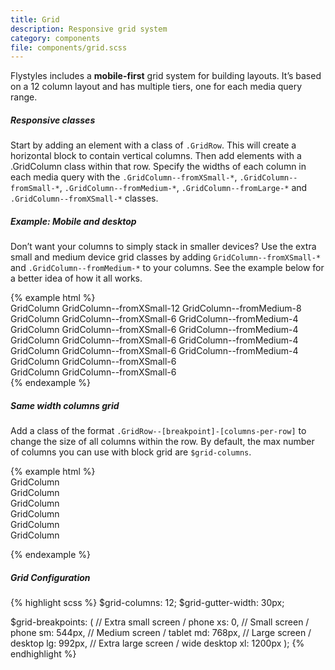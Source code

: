 ```yaml
---
title: Grid
description: Responsive grid system
category: components
file: components/grid.scss
---
```


Flystyles includes a **mobile-first** grid system for building layouts. It’s based on a 12 column layout and has multiple tiers, one for each media query range.

##### Responsive classes

Start by adding an element with a class of `.GridRow`. This will create a horizontal block to contain vertical columns. Then add elements with a .GridColumn class within that row. Specify the widths of each column in each media query with the `.GridColumn--fromXSmall-*`, `.GridColumn--fromSmall-*`, `.GridColumn--fromMedium-*`, `.GridColumn--fromLarge-*` and `.GridColumn--fromXSmall-*` classes.

##### Example: Mobile and desktop

Don’t want your columns to simply stack in smaller devices? Use the extra small and medium device grid classes by adding `GridColumn--fromXSmall-*` and `.GridColumn--fromMedium-*` to your columns. See the example below for a better idea of how it all works.

<div class="exampleView">
{% example html %}
<!-- Stack the columns on mobile by making one full-width and the other half-width -->
<div class="GridRow">
  <div class="GridColumn GridColumn--fromXSmall-12 GridColumn--fromMedium-8">GridColumn GridColumn--fromXSmall-12 GridColumn--fromMedium-8</div>
  <div class="GridColumn GridColumn--fromXSmall-6 GridColumn--fromMedium-4">GridColumn GridColumn--fromXSmall-6 GridColumn--fromMedium-4</div>
</div>

<!-- Columns start at 50% wide on mobile and bump up to 33.3% wide on desktop -->
<div class="GridRow">
  <div class="GridColumn GridColumn--fromXSmall-6 GridColumn--fromMedium-4">GridColumn GridColumn--fromXSmall-6 GridColumn--fromMedium-4</div>
  <div class="GridColumn GridColumn--fromXSmall-6 GridColumn--fromMedium-4">GridColumn GridColumn--fromXSmall-6 GridColumn--fromMedium-4</div>
  <div class="GridColumn GridColumn--fromXSmall-6 GridColumn--fromMedium-4">GridColumn GridColumn--fromXSmall-6 GridColumn--fromMedium-4</div>
</div>

<!-- Columns are always 50% wide, on mobile and desktop -->
<div class="GridRow">
  <div class="GridColumn GridColumn--fromXSmall-6">GridColumn GridColumn--fromXSmall-6</div>
  <div class="GridColumn GridColumn--fromXSmall-6">GridColumn GridColumn--fromXSmall-6</div>
</div>
{% endexample %}
</div>

##### Same width columns grid

Add a class of the format `.GridRow--[breakpoint]-[columns-per-row]` to change the size of all columns within the row. By default, the max number of columns you can use with block grid are `$grid-columns`.

<div class="exampleView">
{% example html %}

<div class="GridRow GridRow--fromSmall-1 GridRow--fromMedium-2 GridRow--fromLarge-4">
  <div class="GridColumn">GridColumn</div>
  <div class="GridColumn">GridColumn</div>
  <div class="GridColumn">GridColumn</div>
  <div class="GridColumn">GridColumn</div>
  <div class="GridColumn">GridColumn</div>
  <div class="GridColumn">GridColumn</div>
</div>

{% endexample %}
</div>


##### Grid Configuration

{% highlight scss %}
$grid-columns:      12;
$grid-gutter-width: 30px;

$grid-breakpoints: (
  // Extra small screen / phone
  xs: 0,
  // Small screen / phone
  sm: 544px,
  // Medium screen / tablet
  md: 768px,
  // Large screen / desktop
  lg: 992px,
  // Extra large screen / wide desktop
  xl: 1200px
);
{% endhighlight %}
